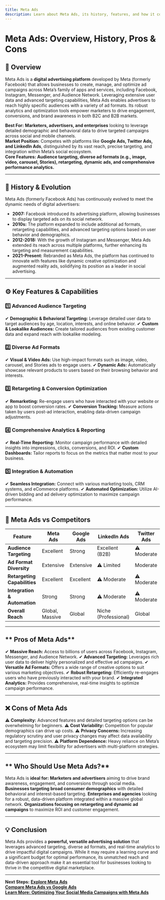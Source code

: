 ```yaml
---
title: Meta Ads
description: Learn about Meta Ads, its history, features, and how it compares to other digital advertising platforms.
---
```


# **Meta Ads: Overview, History, Pros & Cons**

## **📌 Overview**  
Meta Ads is a **digital advertising platform** developed by Meta (formerly Facebook) that allows businesses to create, manage, and optimize ad campaigns across Meta’s family of apps and services, including Facebook, Instagram, Messenger, and Audience Network. Leveraging extensive user data and advanced targeting capabilities, Meta Ads enables advertisers to reach highly specific audiences with a variety of ad formats. Its robust analytics and optimization tools empower marketers to drive engagement, conversions, and brand awareness in both B2C and B2B markets.

 **Best For:** **Marketers, advertisers, and enterprises** looking to leverage detailed demographic and behavioral data to drive targeted campaigns across social and mobile channels.  
 **Market Position:** Competes with platforms like **Google Ads, Twitter Ads, and LinkedIn Ads**, distinguished by its vast reach, precise targeting, and integration within Meta’s social ecosystem.  
 **Core Features:** **Audience targeting, diverse ad formats (e.g., image, video, carousel, Stories), retargeting, dynamic ads, and comprehensive performance analytics.**

---

## **📜 History & Evolution**  
Meta Ads (formerly Facebook Ads) has continuously evolved to meet the dynamic needs of digital advertisers:

- **2007:** Facebook introduced its advertising platform, allowing businesses to display targeted ads on its social network.
- **2010s:** The platform expanded to include additional ad formats, retargeting capabilities, and advanced targeting options based on user behavior and demographics.
- **2012-2018:** With the growth of Instagram and Messenger, Meta Ads extended its reach across multiple platforms, further enhancing its targeting and measurement capabilities.
- **2021-Present:** Rebranded as Meta Ads, the platform has continued to innovate with features like dynamic creative optimization and augmented reality ads, solidifying its position as a leader in social advertising.

---

## **⚙️ Key Features & Capabilities**

### **1️⃣ Advanced Audience Targeting**
✔ **Demographic & Behavioral Targeting:** Leverage detailed user data to target audiences by age, location, interests, and online behavior.
✔ **Custom & Lookalike Audiences:** Create tailored audiences from existing customer data and expand reach with lookalike modeling.

### **2️⃣ Diverse Ad Formats**
✔ **Visual & Video Ads:** Use high-impact formats such as image, video, carousel, and Stories ads to engage users.
✔ **Dynamic Ads:** Automatically showcase relevant products to users based on their browsing behavior and interests.

### **3️⃣ Retargeting & Conversion Optimization**
✔ **Remarketing:** Re-engage users who have interacted with your website or app to boost conversion rates.
✔ **Conversion Tracking:** Measure actions taken by users post-ad interaction, enabling data-driven campaign adjustments.

### **4️⃣ Comprehensive Analytics & Reporting**
✔ **Real-Time Reporting:** Monitor campaign performance with detailed insights into impressions, clicks, conversions, and ROI.
✔ **Custom Dashboards:** Tailor reports to focus on the metrics that matter most to your business.

### **5️⃣ Integration & Automation**
✔ **Seamless Integration:** Connect with various marketing tools, CRM systems, and eCommerce platforms.
✔ **Automated Optimization:** Utilize AI-driven bidding and ad delivery optimization to maximize campaign performance.

---

## **🔄 Meta Ads vs Competitors**

| Feature                   | Meta Ads           | Google Ads         | LinkedIn Ads       | Twitter Ads       |
|---------------------------|--------------------|--------------------|--------------------|-------------------|
| **Audience Targeting**    |  Excellent       |  Strong          |  Excellent (B2B)  | ⚠ Moderate       |
| **Ad Format Diversity**   |  Extensive       |  Extensive       | ⚠ Limited         |  Moderate       |
| **Retargeting Capabilities** |  Excellent    |  Excellent       | ⚠ Moderate        | ⚠ Moderate       |
| **Integration & Automation** |  Strong      |  Strong          | ⚠ Moderate        | ⚠ Moderate       |
| **Overall Reach**         |  Global, Massive |  Global          |  Niche (Professional) |  Global      |

---

## ** Pros of Meta Ads**
✔ **Massive Reach:** Access to billions of users across Facebook, Instagram, Messenger, and Audience Network.
✔ **Advanced Targeting:** Leverages rich user data to deliver highly personalized and effective ad campaigns.
✔ **Versatile Ad Formats:** Offers a wide range of creative options to suit various marketing objectives.
✔ **Robust Retargeting:** Efficiently re-engages users who have previously interacted with your brand.
✔ **Integrated Analytics:** Provides comprehensive, real-time insights to optimize campaign performance.

---

## **❌ Cons of Meta Ads**
⚠ **Complexity:** Advanced features and detailed targeting options can be overwhelming for beginners.
⚠ **Cost Variability:** Competition for popular demographics can drive up costs.
⚠ **Privacy Concerns:** Increasing regulatory scrutiny and user privacy changes may affect data availability and targeting precision.
⚠ **Platform Dependence:** Heavy reliance on Meta’s ecosystem may limit flexibility for advertisers with multi-platform strategies.

---

## ** Who Should Use Meta Ads?**
Meta Ads is **ideal for:**
 **Marketers and advertisers** aiming to drive brand awareness, engagement, and conversions through social media.
 **Businesses targeting broad consumer demographics** with detailed behavioral and interest-based targeting.
 **Enterprises and agencies** looking for a robust, data-driven platform integrated within a massive global network.
 **Organizations focusing on retargeting and dynamic ad campaigns** to maximize ROI and customer engagement.

---

## **💡 Conclusion**
Meta Ads provides a **powerful, versatile advertising solution** that leverages advanced targeting, diverse ad formats, and real-time analytics to drive impactful digital campaigns. While it may require a learning curve and a significant budget for optimal performance, its unmatched reach and data-driven approach make it an essential tool for businesses looking to thrive in the competitive digital marketplace.

---

 **Next Steps:**
 **[Explore Meta Ads](https://business.facebook.com/adsmanager)**  
 **[Compare Meta Ads vs Google Ads](#)**  
 **[Learn More: Optimizing Your Social Media Campaigns with Meta Ads](#)**
